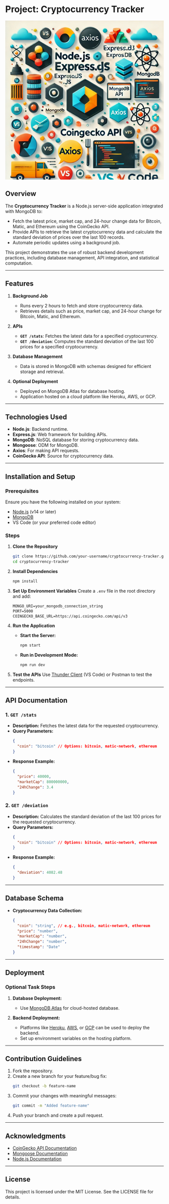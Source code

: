 # Project: Cryptocurrency Tracker

![Tech Stack](TechStacksimage.webp)

## Overview
The **Cryptocurrency Tracker** is a Node.js server-side application integrated with MongoDB to:
- Fetch the latest price, market cap, and 24-hour change data for Bitcoin, Matic, and Ethereum using the CoinGecko API.
- Provide APIs to retrieve the latest cryptocurrency data and calculate the standard deviation of prices over the last 100 records.
- Automate periodic updates using a background job.

This project demonstrates the use of robust backend development practices, including database management, API integration, and statistical computation.

---

## Features
1. **Background Job**
   - Runs every 2 hours to fetch and store cryptocurrency data.
   - Retrieves details such as price, market cap, and 24-hour change for Bitcoin, Matic, and Ethereum.

2. **APIs**
   - **`GET /stats`**: Fetches the latest data for a specified cryptocurrency.
   - **`GET /deviation`**: Computes the standard deviation of the last 100 prices for a specified cryptocurrency.

3. **Database Management**
   - Data is stored in MongoDB with schemas designed for efficient storage and retrieval.

4. **Optional Deployment**
   - Deployed on MongoDB Atlas for database hosting.
   - Application hosted on a cloud platform like Heroku, AWS, or GCP.

---

## Technologies Used
- **Node.js**: Backend runtime.
- **Express.js**: Web framework for building APIs.
- **MongoDB**: NoSQL database for storing cryptocurrency data.
- **Mongoose**: ODM for MongoDB.
- **Axios**: For making API requests.
- **CoinGecko API**: Source for cryptocurrency data.

---

## Installation and Setup

### Prerequisites
Ensure you have the following installed on your system:
- [Node.js](https://nodejs.org/) (v14 or later)
- [MongoDB](https://www.mongodb.com/)
- VS Code (or your preferred code editor)

### Steps

1. **Clone the Repository**
   ```bash
   git clone https://github.com/your-username/cryptocurrency-tracker.git
   cd cryptocurrency-tracker
   ```

2. **Install Dependencies**
   ```bash
   npm install
   ```

3. **Set Up Environment Variables**
   Create a `.env` file in the root directory and add:
   ```env
   MONGO_URI=your_mongodb_connection_string
   PORT=5000
   COINGECKO_BASE_URL=https://api.coingecko.com/api/v3
   ```

4. **Run the Application**
   - **Start the Server:**
     ```bash
     npm start
     ```
   - **Run in Development Mode:**
     ```bash
     npm run dev
     ```

5. **Test the APIs**
   Use [Thunder Client](https://www.thunderclient.com/) (VS Code) or Postman to test the endpoints.

---

## API Documentation

### 1. **`GET /stats`**
   - **Description:** Fetches the latest data for the requested cryptocurrency.
   - **Query Parameters:**
     ```json
     {
       "coin": "bitcoin" // Options: bitcoin, matic-network, ethereum
     }
     ```
   - **Response Example:**
     ```json
     {
       "price": 40000,
       "marketCap": 800000000,
       "24hChange": 3.4
     }
     ```

### 2. **`GET /deviation`**
   - **Description:** Calculates the standard deviation of the last 100 prices for the requested cryptocurrency.
   - **Query Parameters:**
     ```json
     {
       "coin": "bitcoin" // Options: bitcoin, matic-network, ethereum
     }
     ```
   - **Response Example:**
     ```json
     {
       "deviation": 4082.48
     }
     ```

---

## Database Schema
- **Cryptocurrency Data Collection:**
  ```json
  {
    "coin": "string", // e.g., bitcoin, matic-network, ethereum
    "price": "number",
    "marketCap": "number",
    "24hChange": "number",
    "timestamp": "Date"
  }
  ```

---

## Deployment
### Optional Task Steps
1. **Database Deployment:**
   - Use [MongoDB Atlas](https://www.mongodb.com/atlas) for cloud-hosted database.

2. **Backend Deployment:**
   - Platforms like [Heroku](https://www.heroku.com/), [AWS](https://aws.amazon.com/), or [GCP](https://cloud.google.com/) can be used to deploy the backend.
   - Set up environment variables on the hosting platform.

---

## Contribution Guidelines
1. Fork the repository.
2. Create a new branch for your feature/bug fix:
   ```bash
   git checkout -b feature-name
   ```
3. Commit your changes with meaningful messages:
   ```bash
   git commit -m "Added feature-name"
   ```
4. Push your branch and create a pull request.

---

## Acknowledgments
- [CoinGecko API Documentation](https://docs.coingecko.com/)
- [Mongoose Documentation](https://mongoosejs.com/)
- [Node.js Documentation](https://nodejs.org/)

---

## License
This project is licensed under the MIT License. See the LICENSE file for details.

